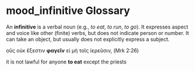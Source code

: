 # mood_infinitive Glossary

An **infinitive** is a verbal noun (e.g., *to eat*, *to run*, *to go*). It expresses aspect and voice like other (finite) verbs, but does not indicate person or number. It can take an object, but usually does not explicitly express a subject. 

οὓς οὐκ ἔξεστιν **φαγεῖν** εἰ μὴ τοῖς ἱερεῦσιν,  (Mrk 2:26)

it is not lawful for anyone **to eat** except the priests
